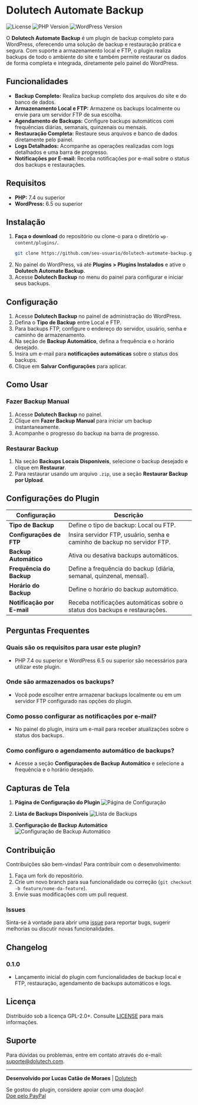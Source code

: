 # Dolutech Automate Backup

![License](https://img.shields.io/badge/license-GPL--2.0%2B-blue.svg)
![PHP Version](https://img.shields.io/badge/PHP-%3E%3D7.4-blue)
![WordPress Version](https://img.shields.io/badge/WordPress-%3E%3D6.5-blue)

O **Dolutech Automate Backup** é um plugin de backup completo para WordPress, oferecendo uma solução de backup e restauração prática e segura. Com suporte a armazenamento local e FTP, o plugin realiza backups de todo o ambiente do site e também permite restaurar os dados de forma completa e integrada, diretamente pelo painel do WordPress.

## Funcionalidades

- **Backup Completo:** Realiza backup completo dos arquivos do site e do banco de dados.
- **Armazenamento Local e FTP:** Armazene os backups localmente ou envie para um servidor FTP de sua escolha.
- **Agendamento de Backups:** Configure backups automáticos com frequências diárias, semanais, quinzenais ou mensais.
- **Restauração Completa:** Restaure seus arquivos e banco de dados diretamente pelo painel.
- **Logs Detalhados:** Acompanhe as operações realizadas com logs detalhados e uma barra de progresso.
- **Notificações por E-mail:** Receba notificações por e-mail sobre o status dos backups e restaurações.

## Requisitos

- **PHP:** 7.4 ou superior
- **WordPress:** 6.5 ou superior

## Instalação

1. **Faça o download** do repositório ou clone-o para o diretório `wp-content/plugins/`.
    ```bash
    git clone https://github.com/seu-usuario/dolutech-automate-backup.git
    ```
2. No painel do WordPress, vá até **Plugins > Plugins Instalados** e ative o **Dolutech Automate Backup**.
3. Acesse **Dolutech Backup** no menu do painel para configurar e iniciar seus backups.

## Configuração

1. Acesse **Dolutech Backup** no painel de administração do WordPress.
2. Defina o **Tipo de Backup** entre Local e FTP.
3. Para backups FTP, configure o endereço do servidor, usuário, senha e caminho de armazenamento.
4. Na seção de **Backup Automático**, defina a frequência e o horário desejado.
5. Insira um e-mail para **notificações automáticas** sobre o status dos backups.
6. Clique em **Salvar Configurações** para aplicar.

## Como Usar

### Fazer Backup Manual

1. Acesse **Dolutech Backup** no painel.
2. Clique em **Fazer Backup Manual** para iniciar um backup instantaneamente.
3. Acompanhe o progresso do backup na barra de progresso.

### Restaurar Backup

1. Na seção **Backups Locais Disponíveis**, selecione o backup desejado e clique em **Restaurar**.
2. Para restaurar usando um arquivo `.zip`, use a seção **Restaurar Backup por Upload**.

## Configurações do Plugin

| Configuração                | Descrição                                                                                      |
|-----------------------------|------------------------------------------------------------------------------------------------|
| **Tipo de Backup**          | Define o tipo de backup: Local ou FTP.                                                         |
| **Configurações de FTP**    | Insira servidor FTP, usuário, senha e caminho de backup no servidor FTP.                       |
| **Backup Automático**       | Ativa ou desativa backups automáticos.                                                         |
| **Frequência do Backup**    | Define a frequência do backup (diária, semanal, quinzenal, mensal).                           |
| **Horário do Backup**       | Define o horário do backup automático.                                                         |
| **Notificação por E-mail**  | Receba notificações automáticas sobre o status dos backups e restaurações.                    |

## Perguntas Frequentes

### Quais são os requisitos para usar este plugin?
- PHP 7.4 ou superior e WordPress 6.5 ou superior são necessários para utilizar este plugin.

### Onde são armazenados os backups?
- Você pode escolher entre armazenar backups localmente ou em um servidor FTP configurado nas opções do plugin.

### Como posso configurar as notificações por e-mail?
- No painel do plugin, insira um e-mail para receber atualizações sobre o status dos backups.

### Como configuro o agendamento automático de backups?
- Acesse a seção **Configurações de Backup Automático** e selecione a frequência e o horário desejado.

## Capturas de Tela

1. **Página de Configuração do Plugin**
   ![Página de Configuração](screenshot-1.png)

2. **Lista de Backups Disponíveis**
   ![Lista de Backups](screenshot-2.png)

3. **Configuração de Backup Automático**
   ![Configuração de Backup Automático](screenshot-3.png)

## Contribuição

Contribuições são bem-vindas! Para contribuir com o desenvolvimento:

1. Faça um fork do repositório.
2. Crie um novo branch para sua funcionalidade ou correção (`git checkout -b feature/nome-da-feature`).
3. Envie suas modificações com um pull request.

### Issues

Sinta-se à vontade para abrir uma [issue](https://github.com/seu-usuario/dolutech-automate-backup/issues) para reportar bugs, sugerir melhorias ou discutir novas funcionalidades.

## Changelog

### 0.1.0
- Lançamento inicial do plugin com funcionalidades de backup local e FTP, restauração, agendamento de backups automáticos e logs.

## Licença

Distribuído sob a licença GPL-2.0+. Consulte [LICENSE](http://www.gnu.org/licenses/gpl-2.0.txt) para mais informações.

## Suporte

Para dúvidas ou problemas, entre em contato através do e-mail: [suporte@dolutech.com](mailto:suporte@dolutech.com).

---

**Desenvolvido por Lucas Catão de Moraes** | [Dolutech](https://dolutech.com)

Se gostou do plugin, considere apoiar com uma doação!  
[Doe pelo PayPal](https://www.paypal.com/paypalme/cataodemoraes)
